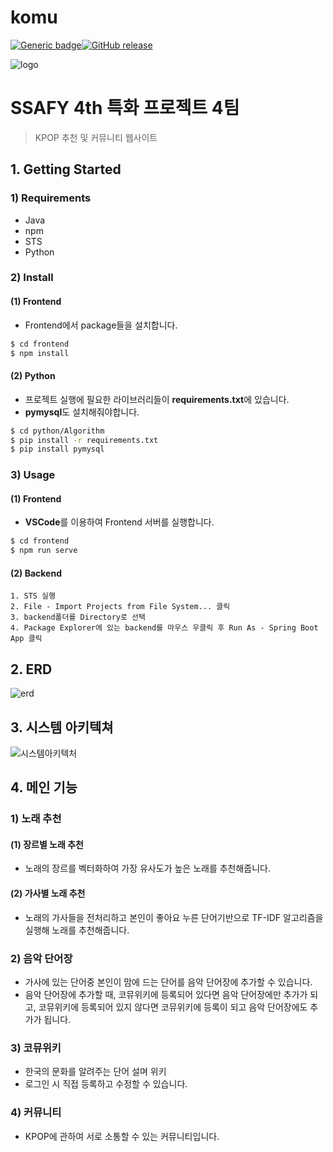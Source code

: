 # komu
[![Generic badge](https://img.shields.io/badge/python-3.6.8-<COLOR>.svg)](https://shields.io/)[![GitHub release](https://img.shields.io/github/release/Naereen/StrapDown.js.svg)](https://GitHub.com/Naereen/StrapDown.js/releases/)



![logo](https://user-images.githubusercontent.com/34257254/120065089-8697ca00-c0aa-11eb-9bfd-8573b0a1d1b2.JPG)




# SSAFY 4th 특화 프로젝트 4팀

> KPOP 추천 및 커뮤니티 웹사이트







## 1. Getting Started





### 1) Requirements

- Java
- npm
- STS
- Python





### 2) Install



#### (1) Frontend

- Frontend에서 package들을 설치합니다.

```bash
$ cd frontend
$ npm install
```

#### (2) Python

- 프로젝트 실행에 필요한 라이브러리들이 **requirements.txt**에 있습니다.
- **pymysql**도 설치해줘야합니다.

```bash
$ cd python/Algorithm
$ pip install -r requirements.txt
$ pip install pymysql
```





### 3) Usage



#### (1) Frontend

- **VSCode**를 이용하여 Frontend 서버를 실행합니다.

```bash
$ cd frontend
$ npm run serve
```

#### (2) Backend

```
1. STS 실행
2. File - Import Projects from File System... 클릭
3. backend폴더를 Directory로 선택
4. Package Explorer에 있는 backend를 마우스 우클릭 후 Run As - Spring Boot App 클릭
```







## 2. ERD



![erd](https://user-images.githubusercontent.com/34257254/120065002-21dc6f80-c0aa-11eb-974c-4d862db1cebc.JPG)







## 3. 시스템 아키텍쳐



![시스템아키텍처](https://user-images.githubusercontent.com/34257254/120065091-88fa2400-c0aa-11eb-81f2-d9064b81d0fc.JPG)







## 4. 메인 기능





### 1) 노래 추천



#### (1) 장르별 노래 추천

- 노래의 장르를 벡터화하여 가장 유사도가 높은 노래를 추천해줍니다.

#### (2) 가사별 노래 추천

- 노래의 가사들을 전처리하고 본인이 좋아요 누른 단어기반으로 TF-IDF 알고리즘을 실행해 노래를 추천해줍니다.





### 2) 음악 단어장

- 가사에 있는 단어중 본인이 맘에 드는 단어를 음악 단어장에 추가할 수 있습니다.
- 음악 단어장에 추가할 때, 코뮤위키에 등록되어 있다면 음악 단어장에만 추가가 되고, 코뮤위키에 등록되어 있지 않다면 코뮤위키에 등록이 되고 음악 단어장에도 추가가 됩니다.





### 3) 코뮤위키

- 한국의 문화를 알려주는 단어 설며 위키
- 로그인 시 직접 등록하고 수정할 수 있습니다.





### 4) 커뮤니티

- KPOP에 관하여 서로 소통할 수 있는 커뮤니티입니다.
